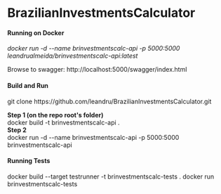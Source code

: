 # BrazilianInvestmentsCalculator

<h4>Running on Docker</h4>
<p><i>docker run -d --name brinvestmentscalc-api -p 5000:5000 leandrualmeida/brinvestmentscalc-api:latest</i></p>
Browse to swagger: http://localhost:5000/swagger/index.html
<h4>Build and Run</h4>
<p>git clone https://github.com/leandru/BrazilianInvestmentsCalculator.git</p>
<b>Step 1 (on the repo root's folder)</b>
<br/>
docker build -t brinvestmentscalc-api .
<br/>
<b>Step 2</b>
<br/>
docker run -d --name brinvestmentscalc-api -p 5000:5000 brinvestmentscalc-api 

<h4>Running Tests</h4>
docker build --target testrunner -t brinvestmentscalc-tests .
docker run brinvestmentscalc-tests

